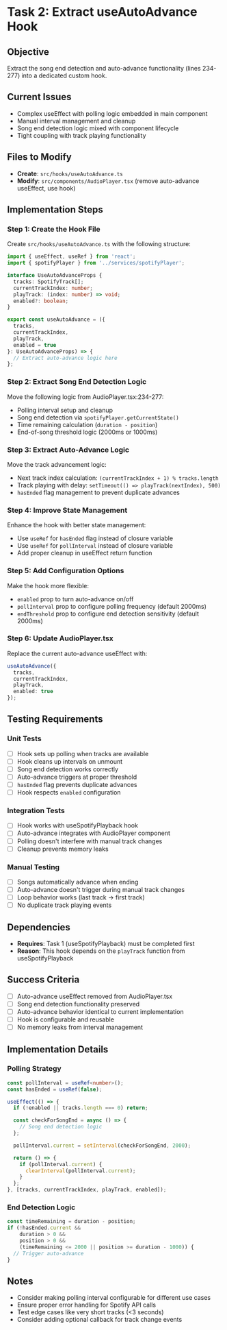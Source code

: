 # Task 2: Extract useAutoAdvance Hook

## Objective
Extract the song end detection and auto-advance functionality (lines 234-277) into a dedicated custom hook.

## Current Issues
- Complex useEffect with polling logic embedded in main component
- Manual interval management and cleanup
- Song end detection logic mixed with component lifecycle
- Tight coupling with track playing functionality

## Files to Modify
- **Create**: `src/hooks/useAutoAdvance.ts`
- **Modify**: `src/components/AudioPlayer.tsx` (remove auto-advance useEffect, use hook)

## Implementation Steps

### Step 1: Create the Hook File
Create `src/hooks/useAutoAdvance.ts` with the following structure:

```typescript
import { useEffect, useRef } from 'react';
import { spotifyPlayer } from '../services/spotifyPlayer';

interface UseAutoAdvanceProps {
  tracks: SpotifyTrack[];
  currentTrackIndex: number;
  playTrack: (index: number) => void;
  enabled?: boolean;
}

export const useAutoAdvance = ({
  tracks,
  currentTrackIndex,
  playTrack,
  enabled = true
}: UseAutoAdvanceProps) => {
  // Extract auto-advance logic here
};
```

### Step 2: Extract Song End Detection Logic
Move the following logic from AudioPlayer.tsx:234-277:
- Polling interval setup and cleanup
- Song end detection via `spotifyPlayer.getCurrentState()`
- Time remaining calculation (`duration - position`)
- End-of-song threshold logic (2000ms or 1000ms)

### Step 3: Extract Auto-Advance Logic
Move the track advancement logic:
- Next track index calculation: `(currentTrackIndex + 1) % tracks.length`
- Track playing with delay: `setTimeout(() => playTrack(nextIndex), 500)`
- `hasEnded` flag management to prevent duplicate advances

### Step 4: Improve State Management
Enhance the hook with better state management:
- Use `useRef` for `hasEnded` flag instead of closure variable
- Use `useRef` for `pollInterval` instead of closure variable
- Add proper cleanup in useEffect return function

### Step 5: Add Configuration Options
Make the hook more flexible:
- `enabled` prop to turn auto-advance on/off
- `pollInterval` prop to configure polling frequency (default 2000ms)
- `endThreshold` prop to configure end detection sensitivity (default 2000ms)

### Step 6: Update AudioPlayer.tsx
Replace the current auto-advance useEffect with:
```typescript
useAutoAdvance({
  tracks,
  currentTrackIndex,
  playTrack,
  enabled: true
});
```

## Testing Requirements

### Unit Tests
- [ ] Hook sets up polling when tracks are available
- [ ] Hook cleans up intervals on unmount
- [ ] Song end detection works correctly
- [ ] Auto-advance triggers at proper threshold
- [ ] `hasEnded` flag prevents duplicate advances
- [ ] Hook respects `enabled` configuration

### Integration Tests
- [ ] Hook works with useSpotifyPlayback hook
- [ ] Auto-advance integrates with AudioPlayer component
- [ ] Polling doesn't interfere with manual track changes
- [ ] Cleanup prevents memory leaks

### Manual Testing
- [ ] Songs automatically advance when ending
- [ ] Auto-advance doesn't trigger during manual track changes
- [ ] Loop behavior works (last track → first track)
- [ ] No duplicate track playing events

## Dependencies
- **Requires**: Task 1 (useSpotifyPlayback) must be completed first
- **Reason**: This hook depends on the `playTrack` function from useSpotifyPlayback

## Success Criteria
- [ ] Auto-advance useEffect removed from AudioPlayer.tsx
- [ ] Song end detection functionality preserved
- [ ] Auto-advance behavior identical to current implementation
- [ ] Hook is configurable and reusable
- [ ] No memory leaks from interval management

## Implementation Details

### Polling Strategy
```typescript
const pollInterval = useRef<number>();
const hasEnded = useRef(false);

useEffect(() => {
  if (!enabled || tracks.length === 0) return;

  const checkForSongEnd = async () => {
    // Song end detection logic
  };

  pollInterval.current = setInterval(checkForSongEnd, 2000);

  return () => {
    if (pollInterval.current) {
      clearInterval(pollInterval.current);
    }
  };
}, [tracks, currentTrackIndex, playTrack, enabled]);
```

### End Detection Logic
```typescript
const timeRemaining = duration - position;
if (!hasEnded.current &&
    duration > 0 &&
    position > 0 &&
    (timeRemaining <= 2000 || position >= duration - 1000)) {
  // Trigger auto-advance
}
```

## Notes
- Consider making polling interval configurable for different use cases
- Ensure proper error handling for Spotify API calls
- Test edge cases like very short tracks (<3 seconds)
- Consider adding optional callback for track change events